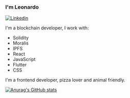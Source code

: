 <h3>I'm Leonardo</h3>

[![Linkedin](https://img.shields.io/badge/LinkedIn-0077B5?style=for-the-badge&logo=linkedin&logoColor=white)](https://www.linkedin.com/in/leonardo-enrique-pacheco-bencomo)

I'm a blockchain developer, I work with:

- Solidity
- Moralis
- IPFS
- React
- JavaScript
- Flutter
- CSS


I'm a frontend developer, pizza lover and animal friendly.

[![Anurag's GitHub stats](https://github-readme-stats.vercel.app/api?username=leopacheco18)](https://github.com/anuraghazra/github-readme-stats)

